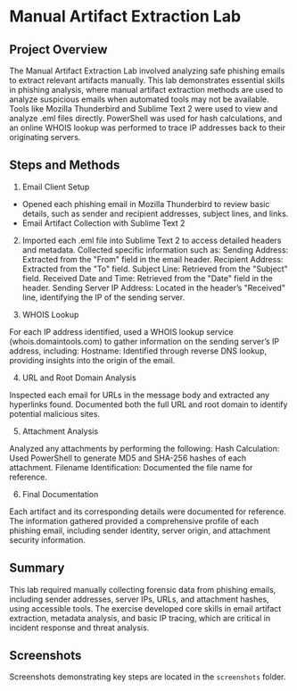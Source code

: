 # Manual Artifact Extraction Lab

## Project Overview
The Manual Artifact Extraction Lab involved analyzing safe phishing emails to extract relevant artifacts manually. This lab demonstrates essential skills in phishing analysis, where manual artifact extraction methods are used to analyze suspicious emails when automated tools may not be available. Tools like Mozilla Thunderbird and Sublime Text 2 were used to view and analyze .eml files directly. PowerShell was used for hash calculations, and an online WHOIS lookup was performed to trace IP addresses back to their originating servers.

## Steps and Methods
1. Email Client Setup

- Opened each phishing email in Mozilla Thunderbird to review basic details, such as sender and recipient addresses, subject lines, and links.
- Email Artifact Collection with Sublime Text 2

2. Imported each .eml file into Sublime Text 2 to access detailed headers and metadata.
Collected specific information such as:
Sending Address: Extracted from the "From" field in the email header.
Recipient Address: Extracted from the "To" field.
Subject Line: Retrieved from the "Subject" field.
Received Date and Time: Retrieved from the "Date" field in the header.
Sending Server IP Address: Located in the header’s "Received" line, identifying the IP of the sending server.

3. WHOIS Lookup

For each IP address identified, used a WHOIS lookup service (whois.domaintools.com) to gather information on the sending server’s IP address, including:
Hostname: Identified through reverse DNS lookup, providing insights into the origin of the email.

4. URL and Root Domain Analysis

Inspected each email for URLs in the message body and extracted any hyperlinks found.
Documented both the full URL and root domain to identify potential malicious sites.

5. Attachment Analysis

Analyzed any attachments by performing the following:
Hash Calculation: Used PowerShell to generate MD5 and SHA-256 hashes of each attachment.
Filename Identification: Documented the file name for reference.

6. Final Documentation

Each artifact and its corresponding details were documented for reference. The information gathered provided a comprehensive profile of each phishing email, including sender identity, server origin, and attachment security information.

## Summary
This lab required manually collecting forensic data from phishing emails, including sender addresses, server IPs, URLs, and attachment hashes, using accessible tools. The exercise developed core skills in email artifact extraction, metadata analysis, and basic IP tracing, which are critical in incident response and threat analysis.

## Screenshots
Screenshots demonstrating key steps are located in the `screenshots` folder.
